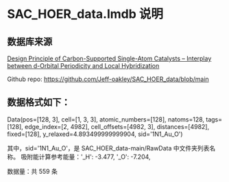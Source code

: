 # SAC_HOER_data.lmdb 说明

## 数据库来源
[Design Principle of Carbon-Supported Single-Atom Catalysts – Interplay between d-Orbital Periodicity and Local Hybridization](https://pubs.acs.org/doi/full/10.1021/acs.chemmater.3c02549)

Github repo: https://github.com/Jeff-oakley/SAC_HOER_data/blob/main

## 数据格式如下：
Data(pos=[128, 3], cell=[1, 3, 3], atomic_numbers=[128], natoms=128, tags=[128], edge_index=[2, 4982], cell_offsets=[4982, 3], distances=[4982], fixed=[128], y_relaxed=4.893499999999904, sid='1N1_Au_O')

其中，sid='1N1_Au_O'，是 SAC_HOER_data-main/RawData 中文件夹列表名称。
吸附能计算参考能量：'_H': -3.477, '_O': -7.204,

数据量：共 559 条